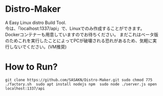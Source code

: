 # Distro-Maker
A Easy Linux distro Build Tool.  
今は、「localhost:1337/api」で、Linuxでのみ作成することができます。
Dockerコンテナーも用意していますのでお待ちください。
まだこれはベータ版のためこれを実行したことによってPCが破壊される恐れがあるため、気軽に実行しないでください。(VM推奨)
# How to Run?
`
git clone https://github.com/SASAKN/Distro-Maker.git
sudo chmod 775 ./factory.sh 
sudo apt install nodejs npm 
sudo node ./server.js
open localhost:1337/api 
`
